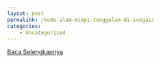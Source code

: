 ```yaml
---
layout: post
permalink: /kode-alam-mimpi-tenggelam-di-sungai/
categories:
    - Uncategorized
---
```


[Baca Selengkapnya](/09)